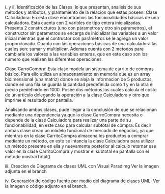 i. y ii. Identificación de las Clases, lo que presentan, analisis de sus métodos y atributos, y plantamiento de la relacion que estas poseen:
  Clase Calculadora:
    En esta clase encontramos las funcionalidades básicas de una calculadora. Esta cuenta con 2 varibles de tipo entera inicializadas. Presenta 2 constructuros (uno con párametros y otro sin párametros), el              constructor sin párametros se encarga de inicializar las variables a un valor inicial mientras que el contructor con parámetros se le agrega un valor proporcionado.
    Cuanta con las operaciones básicas de una calculadora las cuales son: sumar y multiplicar.
    Ademas cuenta con 2 metodos para cambiarle los valores a las variables enteras, que en este caso son los número que realizan las diferentes operaciones.

  Clase CarroCompra:
    Esta clase modela un sistema de carrito de compras básico. Para ello utiliza un almacenamiento en memoria que es un array bidimensional (una matriz) donde se aloja la informacion de 5 productos, donde en una        fila se guarda la cantidad predefinida como 1 y en la otra el precio predefinido en 1000.
    Posee dos métodos los cuales calcula el costo de un artículo delegando la operación a la clase Calculadora y otro que imprime el resultado por pantalla.

  Analisando ambas clases, pude llegar a la conclusión de que se relacionan mediante una dependencia ya que la clase CarroCompra necesita o depende de la clase Calculadora para realizar una parte de su                funcionabilidad, en este caso para calcular subtotal de compra.
  Es decir ambas clase crean un módelo funcional de mercado de negocios, ya que mientras en la clase CarritoCompra almacena los productos a comprar mediante un método, en este se intancia la clase Calculadora 
  para utilizar un método presente en ella y nuevamente posterior al calculo retornar ese valor en la clase CarritoCompra y mostrar el subtotal en pantalla con el método mostrarTotal().

iii. Creacion de Diagrama de clases UML con Visual Paradimg
  Ver la imagen adjunta en el branch

iv. Generación de código fuente por medio del diagrama de clases UML:
  Ver la imagen o código adjunto en el branch.
